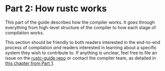 # Part 2: How rustc works

This part of the guide describes how the compiler works. It goes through
everything from high-level structure of the compiler to how each stage of
compilation works.

This section should be friendly to both readers interested in the end-to-end
process of compilation _and_ readers interested in learning about a specific
system they wish to contribute to. If anything is unclear, feel free to file
an issue on the [rustc-guide repo](https://github.com/rust-lang/rustc-guide)
or contact the compiler team, as detailed in [this chapter from Part
1](./compiler-team.md).
